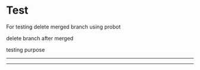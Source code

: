# Test


For testing delete merged branch using probot 

delete branch after merged

testing purpose


**********
****************
